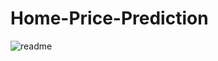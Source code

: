 # Home-Price-Prediction


![readme](https://user-images.githubusercontent.com/112726061/214099378-21b54e59-1093-44d3-a71d-950f581ba6bb.PNG)
